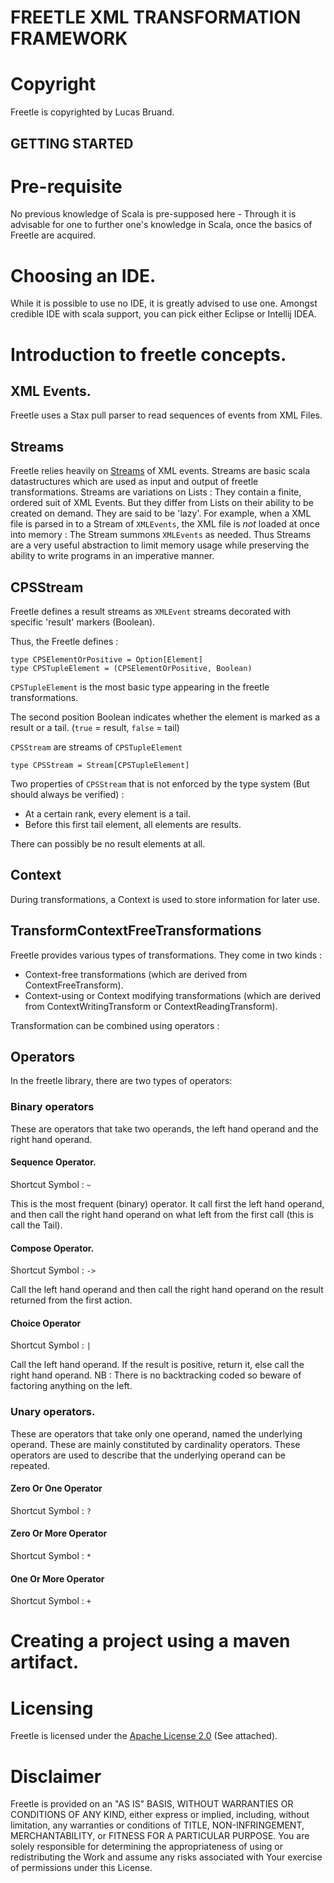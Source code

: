 FREETLE XML TRANSFORMATION FRAMEWORK
====================================

# Copyright
Freetle is copyrighted by Lucas Bruand.

GETTING STARTED
---------------

# Pre-requisite

No previous knowledge of Scala is pre-supposed here - Through it is advisable for one to further one's knowledge in Scala, once the basics of Freetle are acquired.

# Choosing an IDE.

While it is possible to use no IDE, it is greatly advised to use one.
Amongst credible IDE with scala support, you can pick either Eclipse or Intellij IDEA.

# Introduction to freetle concepts.
## XML Events.

Freetle uses a Stax pull parser to read sequences of events from XML Files.

## Streams

Freetle relies heavily on [Streams](http://www.scala-lang.org/api/current/scala/collection/immutabe/Stream.html) of XML events.
Streams are basic scala datastructures which are used as input and output of freetle transformations.
Streams are variations on Lists : They contain a finite, ordered suit of XML Events.
But they differ from Lists on their ability to be created on demand. They are said to be 'lazy'.
For example, when a XML file is parsed in to a Stream of `XMLEvents`, the XML file is _not_ loaded at once into memory :
The Stream summons `XMLEvents` as needed.
Thus Streams are a very useful abstraction to limit memory usage while preserving the ability to write programs in an imperative manner.

## CPSStream

Freetle defines a result streams as `XMLEvent` streams decorated with specific 'result' markers (Boolean).

Thus, the Freetle defines :

	type CPSElementOrPositive = Option[Element]
	type CPSTupleElement = (CPSElementOrPositive, Boolean)

`CPSTupleElement` is the most basic type appearing in the freetle transformations.

 
The second position Boolean indicates whether the element is marked as a result or a tail. (`true` = result, `false` = tail)

`CPSStream` are streams of `CPSTupleElement`

	type CPSStream = Stream[CPSTupleElement]

Two properties of `CPSStream` that is not enforced by the type system (But should always be verified) :

 * At a certain rank, every element is a tail. 
 * Before this first tail element, all elements are results. 

There can possibly be no result elements at all.

## Context

During transformations, a Context is used to store information for later use.

## TransformContextFreeTransformations

Freetle provides various types of transformations.
They come in two kinds :

 * Context-free transformations (which are derived from ContextFreeTransform).
 * Context-using or Context modifying transformations (which are derived from ContextWritingTransform or ContextReadingTransform).

Transformation can be combined using operators :

## Operators
In the freetle library, there are two types of operators:

### Binary operators
These are operators that take two operands, the left hand operand and the right hand operand.

#### Sequence Operator.
Shortcut Symbol : `~`

This is the most frequent (binary) operator. It call first the left hand operand, and then call the right hand operand
on what left from the first call (this is call the Tail).

#### Compose Operator.
Shortcut Symbol : `->`

Call the left hand operand and then call the right hand operand on the result returned from the first action.

#### Choice Operator
Shortcut Symbol : `|`

Call the left hand operand. If the result is positive, return it, else call the right hand operand.
NB : There is no backtracking coded so beware of factoring anything on the left.

### Unary operators.
These are operators that take only one operand, named the underlying operand.
These are mainly constituted by cardinality operators. These operators are used to describe that the underlying
operand can be repeated.

#### Zero Or One Operator
Shortcut Symbol : `?`

#### Zero Or More Operator
Shortcut Symbol : `*`

#### One Or More Operator
Shortcut Symbol : `+`

# Creating a project using a maven artifact.


# 

# Licensing
Freetle is licensed under the [Apache License 2.0](http://www.apache.org/licenses/LICENSE-2.0) (See attached).

# Disclaimer
Freetle is provided on an "AS IS" BASIS,
WITHOUT WARRANTIES OR CONDITIONS OF ANY KIND, either express or
implied, including, without limitation, any warranties or conditions
of TITLE, NON-INFRINGEMENT, MERCHANTABILITY, or FITNESS FOR A
PARTICULAR PURPOSE. You are solely responsible for determining the
appropriateness of using or redistributing the Work and assume any
risks associated with Your exercise of permissions under this License.

